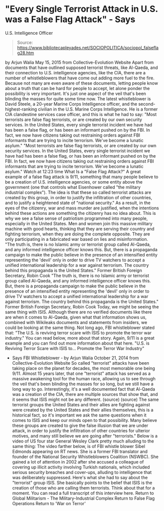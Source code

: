 # "Every Single Terrorist Attack in U.S. was a False Flag Attack" - Says 
U.S. Intelligence Officer

> Source: https://www.bibliotecapleyades.net/SOCIOPOLITICA/sociopol_falseflag28.htm

by Arjun Walia May 15, 2015 from Collective-Evolution Website
Apart from documents that have outlined supposed terrorist threats, like Al-Qaeda, and their connection to U.S. intelligence agencies, like the CIA, there are a number of whistleblowers that have come out adding more fuel to the fire.
Because not many are even aware of these documents, letting people know about a truth that can be hard for people to accept, let alone ponder the possibility is very important. It's just one aspect of the veil that's been blinding the masses for quite some time now. The latest whistleblower is David Steele, a 20-year Marine Corps Intelligence officer, and the second-highest-ranking civilian in the U.S. Marine Corps Intelligence.
He is a former CIA clandestine services case officer, and this is what he had to say:
"Most terrorists are false flag terrorists, or are created by our own security services. In the United States, every single terrorist incident we have had has been a false flag, or has been an informant pushed on by the FBI. In fact, we now have citizens taking out restraining orders against FBI informants that are trying to incite terrorism. We've become a lunatic asylum."
"Most terrorists are false flag terrorists, or are created by our own security services.
In the United States, every single terrorist incident we have had has been a false flag, or has been an informant pushed on by the FBI. In fact, we now have citizens taking out restraining orders against FBI informants that are trying to incite terrorism.
We've become a lunatic asylum."
Watch at 12:23 time
What Is a "False Flag Attack?" A great example of a false flag attack is 9/11, something that many people believe to be a creation of U.S. intelligence agencies, or some entity above the government (one that controls what Eisenhower called "the military industrial complex").
The idea is that these so called terrorist attacks are created by this group, in order to justify the infiltration of other countries, and to justify a heightened state of "national security."
As a result, in the eyes of the citizenry, war and mass murder are justified, when the intentions behind these actions are something the citizenry has no idea about.
This is why we see a false sense of patriotism programmed into many people, especially in the United States. Men and women join this massive military machine with good hearts, thinking that they are serving their country and fighting terrorism, when they are doing the complete opposite.
They are only participating in a fabricated war based on lies and misinformation.
"The truth is, there is no Islamic army or terrorist group called Al-Qaeda, and any informed intelligence officer knows this. But, there is a propaganda campaign to make the public believe in the presence of an intensified entity representing the 'devil' only in order to drive TV watchers to accept a unified international leadership for a war against terrorism. The country behind this propaganda is the United States." Former British Foreign Secretary, Robin Cook
"The truth is, there is no Islamic army or terrorist group called Al-Qaeda, and any informed intelligence officer knows this.
But, there is a propaganda campaign to make the public believe in the presence of an intensified entity representing the 'devil' only in order to drive TV watchers to accept a unified international leadership for a war against terrorism.
The country behind this propaganda is the United States."
Former British Foreign Secretary, Robin Cook
Today, we might be seeing the same thing with ISIS.
Although there are no verified documents like there are when it comes to Al-Qaeda, given what that information shows us, combined with Wikileaks documents and statements from insiders, we could be looking at the same thing. Not long ago, FBI whistleblower stated that:
"The U.S. is reviving terror scare with ISIS to promote the terror war industry."
You can read below, more about that story. Again, 9/11 is a great example and you can find out more information about that here.
"U.S. is Reviving Terror Scare with ISIS to...
Promote the Terror War Industry"
- Says FBI Whistleblower - by Arjun Walia October 21, 2014
from Collective-Evolution Website
So called "terrorist" attacks have been taking place on the planet for decades, the most memorable one being 9/11.
Almost 15 years later, that one "terrorist" attack has served as a massive awakening tool for the human race, allowing us to see through the veil that's been blinding the masses for so long, but we still have a long way to go.
Interestingly, it's a well documented fact that Al-Qaeda was a creation of the CIA, there are multiple sources that show that, and it seems that ISIS might not be any different. (source) (source)
The same terrorist groups the United States and their allies are fighting against were created by the United States and their allies themselves, this is a historical fact, so it's important we ask the same questions when it comes to ISIS and keep our minds open to that possibility.
Many believe these groups are created to give the false illusion that we are under attack, in order to justify the infiltration of other countries for ulterior motives, and many still believe we are going after "terrorists."
Below is a video of US four star General Wesley Clark pretty much alluding to the same thing:
The video farther below, is of FBI whistle blower Sibel Edmonds appearing on RT news.
She is a former FBI translator and founder of the National Security Whistleblowers Coalition (NSWBC). She gained a lot of attention in 2002 after she accused a colleague of covering up illicit activity involving Turkish nationals, which included serious security breaches and cover-ups, alluding to intelligence that was deliberately suppressed.
Here's what she had to say about the "terrorist" group ISIS. She basically points to the belief that ISIS is the creation of those who are calling them terrorists.
Think about that for a moment.
You can read a full transcript of this interview here.
Return to Global Militarism - The Military-Industrial Complex
Return to False Flag Operations
Return to 'War on Terror'
